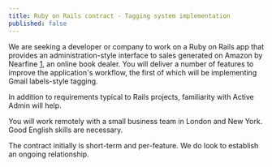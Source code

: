 ```yaml
---
title: Ruby on Rails contract - Tagging system implementation 
published: false
---
```

We are seeking a developer or company to work on a Ruby on Rails app that provides an administration-style interface to sales generated on Amazon by Nearfine [1], an online book dealer. You will deliver a number of features to improve the application's workflow, the first of which will be implementing Gmail labels-style tagging.

In addition to requirements typical to Rails projects, familiarity with Active Admin will help.

You will work remotely with a small business team in London and New York. Good English skills are necessary.

The contract initially is short-term and per-feature. We do look to establish an ongoing relationship.


[1]: https://nearfine.com
